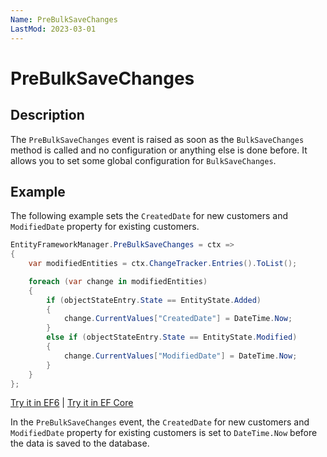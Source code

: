 ```yaml
---
Name: PreBulkSaveChanges
LastMod: 2023-03-01
---
```


# PreBulkSaveChanges

## Description

The `PreBulkSaveChanges` event is raised as soon as the `BulkSaveChanges` method is called and no configuration or anything else is done before. It allows you to set some global configuration for `BulkSaveChanges`. 

## Example

The following example sets the `CreatedDate` for new customers and `ModifiedDate` property for existing customers.

```csharp
EntityFrameworkManager.PreBulkSaveChanges = ctx =>
{
    var modifiedEntities = ctx.ChangeTracker.Entries().ToList();

    foreach (var change in modifiedEntities)
    {
        if (objectStateEntry.State == EntityState.Added)
        {
            change.CurrentValues["CreatedDate"] = DateTime.Now;
        }
        else if (objectStateEntry.State == EntityState.Modified)
        {
            change.CurrentValues["ModifiedDate"] = DateTime.Now;
        }
    }
};
```

[Try it in EF6](https://dotnetfiddle.net/3nTyrH) | [Try it in EF Core](https://dotnetfiddle.net/5Zj4gQ)

In the `PreBulkSaveChanges` event, the `CreatedDate` for new customers and `ModifiedDate` property for existing customers is set to `DateTime.Now` before the data is saved to the database.
